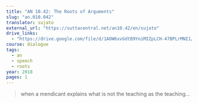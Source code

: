```yaml
---
title: "AN 10.42: The Roots of Arguments"
slug: "an.010.042"
translator: sujato
external_url: "https://suttacentral.net/an10.42/en/sujato"
drive_links:
  - "https://drive.google.com/file/d/1AOW6xvGdtB9YniMIZpLCH-47BPLrMNI1/view?usp=drivesdk"
course: dialogue
tags:
  - an
  - speech
  - roots
year: 2018
pages: 1
---
```


> when a mendicant explains what is not the teaching as the teaching...
